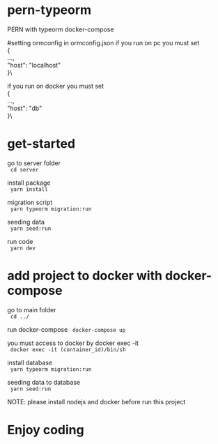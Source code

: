 # pern-typeorm
PERN with typeorm docker-compose

#setting ormconfig
in ormconfig.json
if you run on pc you must set\
{\
 ...,\
 "host": "localhost"\
}\

if you run on docker you must set\
{\
 ...,\
 "host": "db"\
}\


# get-started

go to server folder\
<code>
cd server
</code>

install package\
<code>
yarn install
</code>

migration script\
<code>
yarn typeorm migration:run
</code>

seeding data\
<code>
yarn seed:run
</code>

run code\
<code>
yarn dev
</code>

# add project to docker with docker-compose 
go to main folder\
<code>
cd ../
</code>

run docker-compose 
<code>
docker-compose up
</code>

you must access to docker by docker exec -it\
<code>
   docker exec -it (container_id)/bin/sh
</code>

install database\
<code>
yarn typeorm migration:run
</code>

seeding data to database\
<code>
yarn seed:run
</code>

NOTE: please install nodejs and docker before run this project
# Enjoy coding
